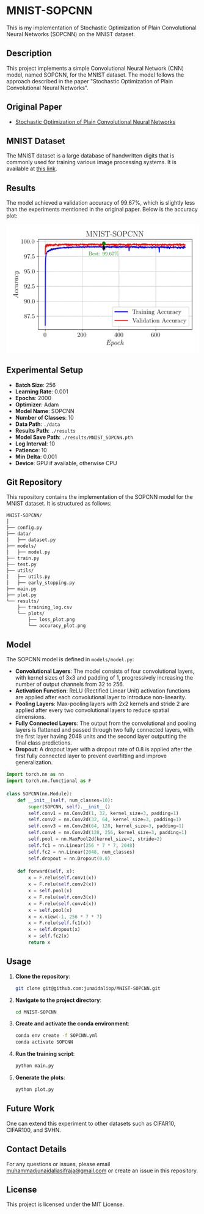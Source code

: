 # MNIST-SOPCNN

This is my implementation of Stochastic Optimization of Plain Convolutional Neural Networks (SOPCNN) on the MNIST dataset.

## Description

This project implements a simple Convolutional Neural Network (CNN) model, named SOPCNN, for the MNIST dataset. The model follows the approach described in the paper "Stochastic Optimization of Plain Convolutional Neural Networks".

## Original Paper

- [Stochastic Optimization of Plain Convolutional Neural Networks](https://arxiv.org/pdf/2001.08856v1)

## MNIST Dataset

The MNIST dataset is a large database of handwritten digits that is commonly used for training various image processing systems. It is available at [this link](http://yann.lecun.com/exdb/mnist/).

## Results

The model achieved a validation accuracy of 99.67%, which is slightly less than the experiments mentioned in the original paper. Below is the accuracy plot:

![Accuracy Plot](results/plots/accuracy_plot.png)

## Experimental Setup

- **Batch Size**: 256
- **Learning Rate**: 0.001
- **Epochs**: 2000
- **Optimizer**: Adam
- **Model Name**: SOPCNN
- **Number of Classes**: 10
- **Data Path**: `./data`
- **Results Path**: `./results`
- **Model Save Path**: `./results/MNIST_SOPCNN.pth`
- **Log Interval**: 10
- **Patience**: 10
- **Min Delta**: 0.001
- **Device**: GPU if available, otherwise CPU

## Git Repository

This repository contains the implementation of the SOPCNN model for the MNIST dataset. It is structured as follows:

```
MNIST-SOPCNN/
│
├── config.py
├── data/
│   ├── dataset.py
├── models/
│   ├── model.py
├── train.py
├── test.py
├── utils/
│   ├── utils.py
│   ├── early_stopping.py
├── main.py
├── plot.py
└── results/
    ├── training_log.csv
    └── plots/
        ├── loss_plot.png
        └── accuracy_plot.png
```
## Model

The SOPCNN model is defined in `models/model.py`:

- **Convolutional Layers**: The model consists of four convolutional layers, with kernel sizes of 3x3 and padding of 1, progressively increasing the number of output channels from 32 to 256.
- **Activation Function**: ReLU (Rectified Linear Unit) activation functions are applied after each convolutional layer to introduce non-linearity.
- **Pooling Layers**: Max-pooling layers with 2x2 kernels and stride 2 are applied after every two convolutional layers to reduce spatial dimensions.
- **Fully Connected Layers**: The output from the convolutional and pooling layers is flattened and passed through two fully connected layers, with the first layer having 2048 units and the second layer outputting the final class predictions.
- **Dropout**: A dropout layer with a dropout rate of 0.8 is applied after the first fully connected layer to prevent overfitting and improve generalization.

```python
import torch.nn as nn
import torch.nn.functional as F

class SOPCNN(nn.Module):
    def __init__(self, num_classes=10):
        super(SOPCNN, self).__init__()
        self.conv1 = nn.Conv2d(1, 32, kernel_size=3, padding=1)
        self.conv2 = nn.Conv2d(32, 64, kernel_size=3, padding=1)
        self.conv3 = nn.Conv2d(64, 128, kernel_size=3, padding=1)
        self.conv4 = nn.Conv2d(128, 256, kernel_size=3, padding=1)
        self.pool = nn.MaxPool2d(kernel_size=2, stride=2)
        self.fc1 = nn.Linear(256 * 7 * 7, 2048)
        self.fc2 = nn.Linear(2048, num_classes)
        self.dropout = nn.Dropout(0.8)

    def forward(self, x):
        x = F.relu(self.conv1(x))
        x = F.relu(self.conv2(x))
        x = self.pool(x)
        x = F.relu(self.conv3(x))
        x = F.relu(self.conv4(x))
        x = self.pool(x)
        x = x.view(-1, 256 * 7 * 7)
        x = F.relu(self.fc1(x))
        x = self.dropout(x)
        x = self.fc2(x)
        return x
```

## Usage

1. **Clone the repository**:
   ```bash
   git clone git@github.com:junaidaliop/MNIST-SOPCNN.git
   ```

2. **Navigate to the project directory**:
   ```bash
   cd MNIST-SOPCNN
   ```

3. **Create and activate the conda environment**:
   ```bash
   conda env create -f SOPCNN.yml
   conda activate SOPCNN
   ```

4. **Run the training script**:
   ```bash
   python main.py
   ```

5. **Generate the plots**:
   ```bash
   python plot.py
   ```

## Future Work

One can extend this experiment to other datasets such as CIFAR10, CIFAR100, and SVHN.

## Contact Details

For any questions or issues, please email muhammadjunaidaliasifraja@gmail.com or create an issue in this repository.

## License

This project is licensed under the MIT License.

